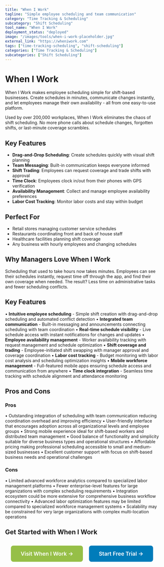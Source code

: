```yaml
---
title: "When I Work"
tagline: "Simple employee scheduling and team communication"
category: "Time Tracking & Scheduling"
subcategory: "Shift Scheduling"
tool_name: "When I Work"
deployment_status: "deployed"
image: "/images/tools/when-i-work-placeholder.jpg"
external_link: "https://wheniwork.com"
tags: ["time-tracking-scheduling", "shift-scheduling"]
categories: ["Time Tracking & Scheduling"]
subcategories: ["Shift Scheduling"]
---
```


# When I Work

When I Work makes employee scheduling simple for shift-based businesses. Create schedules in minutes, communicate changes instantly, and let employees manage their own availability - all from one easy-to-use platform.

Used by over 200,000 workplaces, When I Work eliminates the chaos of shift scheduling. No more phone calls about schedule changes, forgotten shifts, or last-minute coverage scrambles.

## Key Features
- **Drag-and-Drop Scheduling**: Create schedules quickly with visual shift planning
- **Team Messaging**: Built-in communication keeps everyone informed
- **Shift Trading**: Employees can request coverage and trade shifts with approval
- **Time Clock**: Employees clock in/out from their phones with GPS verification
- **Availability Management**: Collect and manage employee availability preferences
- **Labor Cost Tracking**: Monitor labor costs and stay within budget

## Perfect For
- Retail stores managing customer service schedules
- Restaurants coordinating front and back of house staff
- Healthcare facilities planning shift coverage
- Any business with hourly employees and changing schedules

## Why Managers Love When I Work
Scheduling that used to take hours now takes minutes. Employees can see their schedules instantly, request time off through the app, and find their own coverage when needed. The result? Less time on administrative tasks and fewer scheduling conflicts.

## Key Features

• **Intuitive employee scheduling** - Simple shift creation with drag-and-drop scheduling and automated conflict detection
• **Integrated team communication** - Built-in messaging and announcements connecting scheduling with team coordination
• **Real-time schedule visibility** - Live schedule access with instant notifications for changes and updates
• **Employee availability management** - Worker availability tracking with request management and schedule optimization
• **Shift coverage and trading** - Employee-initiated shift swapping with manager approval and coverage coordination
• **Labor cost tracking** - Budget monitoring with labor cost analysis and scheduling optimization insights
• **Mobile workforce management** - Full-featured mobile apps ensuring schedule access and communication from anywhere
• **Time clock integration** - Seamless time tracking with schedule alignment and attendance monitoring

## Pros and Cons

### Pros
• Outstanding integration of scheduling with team communication reducing coordination overhead and improving efficiency
• User-friendly interface that encourages adoption across all organizational levels and employee groups
• Strong mobile experience ideal for shift-based workers and distributed team management
• Good balance of functionality and simplicity suitable for diverse business types and operational structures
• Affordable pricing making professional scheduling accessible to small and medium-sized businesses
• Excellent customer support with focus on shift-based business needs and operational challenges

### Cons
• Limited advanced workforce analytics compared to specialized labor management platforms
• Fewer enterprise-level features for large organizations with complex scheduling requirements
• Integration ecosystem could be more extensive for comprehensive business workflow connectivity
• Advanced labor optimization features may be limited compared to specialized workforce management systems
• Scalability may be constrained for very large organizations with complex multi-location operations

## Get Started with When I Work

<div style="text-align: center; margin: 2rem 0;">
  <a href="https://wheniwork.com" target="_blank" rel="noopener noreferrer" style="display: inline-block; background: #96BF47; color: white; padding: 1rem 2rem; text-decoration: none; border-radius: 8px; font-weight: 600; font-size: 1.1rem; margin-right: 1rem;">Visit When I Work →</a>
  <a href="https://wheniwork.com/free-trial" target="_blank" rel="noopener noreferrer" style="display: inline-block; background: #007cba; color: white; padding: 1rem 2rem; text-decoration: none; border-radius: 8px; font-weight: 600; font-size: 1.1rem;">Start Free Trial →</a>
</div>
